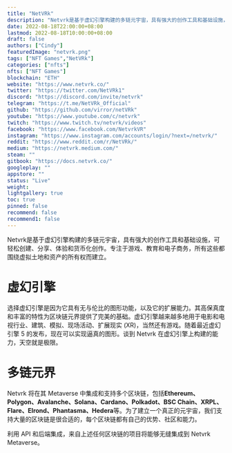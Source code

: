 ```yaml
---
title: "NetVRk"
description: "Netvrk是基于虚幻引擎构建的多链元宇宙，具有强大的创作工具和基础设施，可轻松创建、分享、体验和货币化创作。专注于游戏、教育和电子商务，所有这些都围绕虚拟土地和资产的所有权而建立。"
date: 2022-08-18T22:00:00+08:00
lastmod: 2022-08-18T10:00:00+08:00
draft: false
authors: ["Cindy"]
featuredImage: "netvrk.png"
tags: ["NFT Games","NetVRk"]
categories: ["nfts"]
nfts: ["NFT Games"]
blockchain: "ETH"
website: "https://www.netvrk.co/"
twitter: "https://twitter.com/NetVRk1"
discord: "https://discord.com/invite/netvrk"
telegram: "https://t.me/NetVRk_Official"
github: "https://github.com/virror/netVRk"
youtube: "https://www.youtube.com/c/netvrk"
twitch: "https://www.twitch.tv/netvrk/videos"
facebook: "https://www.facebook.com/NetvrkVR"
instagram: "https://www.instagram.com/accounts/login/?next=/netvrk/"
reddit: "https://www.reddit.com/r/NetVRk/"
medium: "https://netvrk.medium.com/"
steam: ""
gitbook: "https://docs.netvrk.co/"
googleplay: ""
appstore: ""
status: "Live"
weight: 
lightgallery: true
toc: true
pinned: false
recommend: false
recommend1: false
---
```

Netvrk是基于虚幻引擎构建的多链元宇宙，具有强大的创作工具和基础设施，可轻松创建、分享、体验和货币化创作。专注于游戏、教育和电子商务，所有这些都围绕虚拟土地和资产的所有权而建立。

# 虚幻引擎

选择虚幻引擎是因为它具有无与伦比的图形功能，以及它的扩展能力。其高保真度和丰富的特性为区块链元界提供了完美的基础。虚幻引擎越来越多地用于电影和电视行业、建筑、模拟、现场活动、扩展现实 (XR)，当然还有游戏。随着最近虚幻引擎 5 的发布，现在可以实现逼真的图形。谈到 Netvrk 在虚幻引擎上构建的能力，天空就是极限。

# **多链元界**

Netvrk 将在其 Metaverse 中集成和支持多个区块链，包括**Ethereum、Polygon、Avalanche、Solana、Cardano、Polkadot、BSC Chain、XRPL、Flare、Elrond、Phantasma、Hedera**等。为了建立一个真正的元宇宙，我们支持大量的区块链是很合适的，每个区块链都有自己的优势、社区和能力。

利用 API 和后端集成，来自上述任何区块链的项目将能够无缝集成到 Netvrk Metaverse。